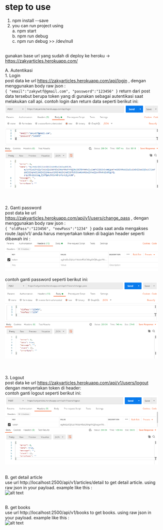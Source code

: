 # step to use

1. npm install --save
2. you can run project using <br/>
    a. npm start <br/>
    b. npm run debug <br/>
    c. npm run debug >> /dev/null <br/> <br/>

gunakan base url yang sudah di deploy ke heroku ->  https://zakyarticles.herokuapp.com/

A. Autentikasi<br/>
    1. Login<br/>
    post data ke url https://zakyarticles.herokuapp.com/api/login , dengan menggunakan body raw json : <br/>
    ```
    {
        "email":"zakywtf@gmail.com",
        "password":"123456"
    }
    ```
    return dari post data tersebut berupa token yang di gunakan sebagai autentikasi saat melakukan call api. contoh login dan return data seperti berikut ini: <br/>
    ![alt text](https://github.com/zakywtf/portal_berita/blob/master/documentation/login.png?raw=true)<br/><br/><br/><br/>
    2. Ganti password<br/>
    post data ke url https://zakyarticles.herokuapp.com/api/v1/users/change_pass , dengan menggunakan body raw json : <br/>
    ```
    {
        "oldPass":"123456",
        "newPass":"1234"
    }
    ```
    pada saat anda mengakses route /api/v1/ anda harus menyertakan token di bagian header seperti dibawah ini : 
    ![alt text](https://github.com/zakywtf/portal_berita/blob/master/documentation/headertoken.png?raw=true)<br/><br/>
    contoh ganti password seperti berikut ini: <br/>
    ![alt text](https://github.com/zakywtf/portal_berita/blob/master/documentation/changepass.png?raw=true)<br/><br/><br/><br/>
    3. Logout<br/>
    post data ke url https://zakyarticles.herokuapp.com/api/v1/users/logout dengan menyertakan token di header: <br/>
    contoh ganti logout seperti berikut ini: <br/>
    ![alt text](https://github.com/zakywtf/portal_berita/blob/master/documentation/logout.png?raw=true)<br/><br/>


B. get detail article<br/>
    use url http://localhost:2500/api/v1/articles/detail to get detail article. using raw json in your payload. example like this : <br/>
    ![alt text](https://github.com/zakywtf/portal_berita/blob/master/documentation/article_detail.png?raw=true)<br/><br/>

B. get books<br/>
    use url http://localhost:2500/api/v1/books to get books. using raw json in your payload. example like this : <br/>
    ![alt text](https://github.com/zakywtf/portal_berita/blob/master/documentation/get_books.png?raw=true)<br/><br/>